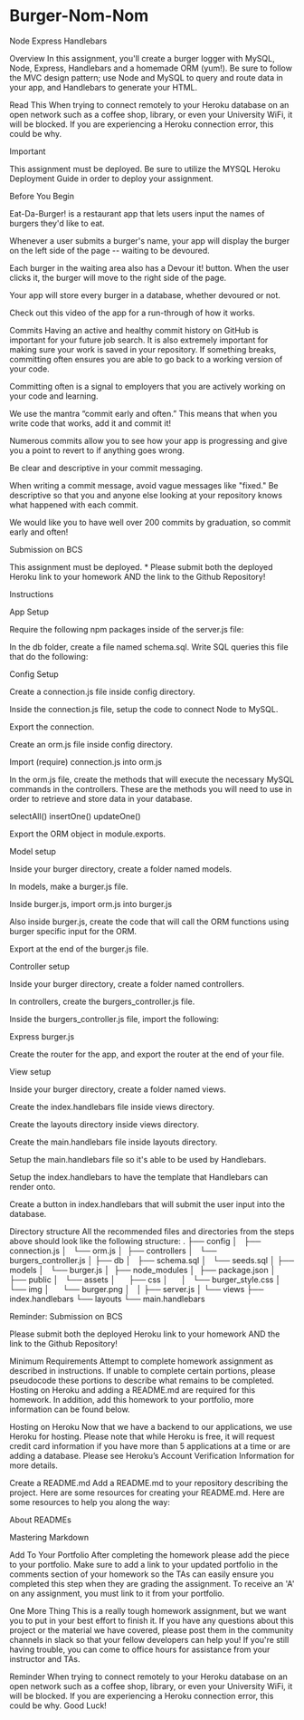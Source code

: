 # Burger-Nom-Nom

Node Express Handlebars

Overview
In this assignment, you'll create a burger logger with MySQL, Node, Express, Handlebars and a homemade ORM (yum!). Be sure to follow the MVC design pattern; use Node and MySQL to query and route data in your app, and Handlebars to generate your HTML.

Read This
When trying to connect remotely to your Heroku database on an open network such as a coffee shop, library, or even your University WiFi, it will be blocked. If you are experiencing a Heroku connection error, this could be why.

Important

This assignment must be deployed. Be sure to utilize the MYSQL Heroku Deployment Guide in order to deploy your assignment.

Before You Begin

Eat-Da-Burger! is a restaurant app that lets users input the names of burgers they'd like to eat.

Whenever a user submits a burger's name, your app will display the burger on the left side of the page -- waiting to be devoured.

Each burger in the waiting area also has a Devour it! button. When the user clicks it, the burger will move to the right side of the page.

Your app will store every burger in a database, whether devoured or not.

Check out this video of the app for a run-through of how it works.

Commits
Having an active and healthy commit history on GitHub is important for your future job search. It is also extremely important for making sure your work is saved in your repository. If something breaks, committing often ensures you are able to go back to a working version of your code.

Committing often is a signal to employers that you are actively working on your code and learning.

We use the mantra “commit early and often.” This means that when you write code that works, add it and commit it!

Numerous commits allow you to see how your app is progressing and give you a point to revert to if anything goes wrong.

Be clear and descriptive in your commit messaging.

When writing a commit message, avoid vague messages like "fixed." Be descriptive so that you and anyone else looking at your repository knows what happened with each commit.

We would like you to have well over 200 commits by graduation, so commit early and often!

Submission on BCS

This assignment must be deployed. \* Please submit both the deployed Heroku link to your homework AND the link to the Github Repository!

Instructions

App Setup

<!-- Create a GitHub repo called burger and clone it to your computer. -->

<!-- Make a package.json file by running npm init from the command line. -->

<!-- Install the Express npm package: npm install express. -->

<!-- Create a server.js file. -->

<!-- Install the Handlebars npm package: npm install express-handlebars. -->

<!-- Install MySQL npm package: npm install mysql. -->

Require the following npm packages inside of the server.js file:

<!-- express -->

<!-- DB Setup -->

<!-- Inside your burger directory, create a folder named db. -->

In the db folder, create a file named schema.sql. Write SQL queries this file that do the following:

<!-- Create the burgers_db.
Switch to or use the burgers_db.
Create a burgers table with these fields:

id: an auto incrementing int that serves as the primary key.

burger_name: a string.

devoured: a boolean. -->

<!-- Still in the db folder, create a seeds.sql file. In this file, write insert queries to populate the burgers table with at least three entries.

Run the schema.sql and seeds.sql files into the mysql server from the command line

Now you're going to run these SQL files.

Make sure you're in the db folder of your app.

Start MySQL command line tool and login: mysql -u root -p.

With the mysql> command line tool running, enter the command source schema.sql. This will run your schema file and all of the queries in it -- in other words, you'll be creating your database.

Now insert the entries you defined in seeds.sql by running the file: source seeds.sql.

Close out of the MySQL command line tool: exit. -->

Config Setup

<!-- Inside your burger directory, create a folder named config. -->

Create a connection.js file inside config directory.

Inside the connection.js file, setup the code to connect Node to MySQL.

Export the connection.

Create an orm.js file inside config directory.

Import (require) connection.js into orm.js

In the orm.js file, create the methods that will execute the necessary MySQL commands in the controllers. These are the methods you will need to use in order to retrieve and store data in your database.

selectAll()
insertOne()
updateOne()

Export the ORM object in module.exports.

Model setup

Inside your burger directory, create a folder named models.

In models, make a burger.js file.

Inside burger.js, import orm.js into burger.js

Also inside burger.js, create the code that will call the ORM functions using burger specific input for the ORM.

Export at the end of the burger.js file.

Controller setup

Inside your burger directory, create a folder named controllers.

In controllers, create the burgers_controller.js file.

Inside the burgers_controller.js file, import the following:

Express
burger.js

Create the router for the app, and export the router at the end of your file.

View setup

Inside your burger directory, create a folder named views.

Create the index.handlebars file inside views directory.

Create the layouts directory inside views directory.

Create the main.handlebars file inside layouts directory.

Setup the main.handlebars file so it's able to be used by Handlebars.

Setup the index.handlebars to have the template that Handlebars can render onto.

Create a button in index.handlebars that will submit the user input into the database.

Directory structure
All the recommended files and directories from the steps above should look like the following structure:
.
├── config
│   ├── connection.js
│   └── orm.js
│ 
├── controllers
│   └── burgers_controller.js
│
├── db
│   ├── schema.sql
│   └── seeds.sql
│
├── models
│   └── burger.js
│ 
├── node_modules
│ 
├── package.json
│
├── public
│   └── assets
│      ├── css
│      │   └── burger_style.css
│      └── img
│      └── burger.png
│  
│
├── server.js
│
└── views
├── index.handlebars
└── layouts
└── main.handlebars

Reminder: Submission on BCS

Please submit both the deployed Heroku link to your homework AND the link to the Github Repository!

Minimum Requirements
Attempt to complete homework assignment as described in instructions. If unable to complete certain portions, please pseudocode these portions to describe what remains to be completed. Hosting on Heroku and adding a README.md are required for this homework. In addition, add this homework to your portfolio, more information can be found below.

Hosting on Heroku
Now that we have a backend to our applications, we use Heroku for hosting. Please note that while Heroku is free, it will request credit card information if you have more than 5 applications at a time or are adding a database.
Please see Heroku’s Account Verification Information for more details.

Create a README.md
Add a README.md to your repository describing the project. Here are some resources for creating your README.md. Here are some resources to help you along the way:

About READMEs

Mastering Markdown

Add To Your Portfolio
After completing the homework please add the piece to your portfolio. Make sure to add a link to your updated portfolio in the comments section of your homework so the TAs can easily ensure you completed this step when they are grading the assignment. To receive an 'A' on any assignment, you must link to it from your portfolio.

One More Thing
This is a really tough homework assignment, but we want you to put in your best effort to finish it.
If you have any questions about this project or the material we have covered, please post them in the community channels in slack so that your fellow developers can help you! If you're still having trouble, you can come to office hours for assistance from your instructor and TAs.

Reminder
When trying to connect remotely to your Heroku database on an open network such as a coffee shop, library, or even your University WiFi, it will be blocked. If you are experiencing a Heroku connection error, this could be why.
Good Luck!
